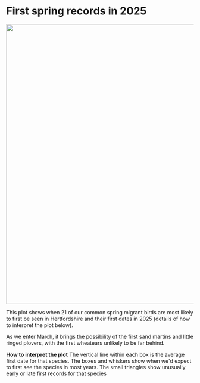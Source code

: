 # First spring records in 2025

<img src="_figures/spring_dates_2025.png" width = "750">

This plot shows when 21 of our common spring migrant birds are most likely to first be seen in Hertfordshire and their first dates in 2025 (details of how to interpret the plot below).

As we enter March, it brings the possibility of the first sand martins and little ringed plovers, with the first wheatears unlikely to be far behind.

**How to interpret the plot** The vertical line within each box is the average first date for that species. The boxes and whiskers show when we'd expect to first see the species in most years. The small triangles show unusually early or late first records for that species
